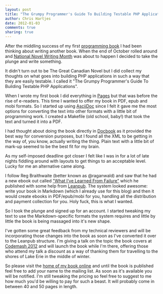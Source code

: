 ```yaml
---
layout: post
title: "The Grumpy Programmer's Guide To Building Testable PHP Applications" 
author: Chris Hartjes
date: 2012-01-03
comments: true 
sharing: true 
---
```

After the middling success of my first [programming book](http://www.littlehart.net/book)
I had been thinking about writing another book. When the end of October rolled
around and [National Novel Writing Month](https://en.wikipedia.org/wiki/National_Novel_Writing_Month)
was about to happen I decided to take the plunge and write something.

It didn't turn out to be The Great Canadian Novel but I did collect my thoughts on
what goes into building PHP applications in such a way that they are easily
testable. I called it "The Grumpy Programmer's Guide To Building Testable PHP Applications".

When I wrote my first book I did everything in [Pages](http://www.apple.com/iwork/pages/) but
that was before the rise of e-readers. This time I wanted to offer my book in
PDF, epub and mobi formats. So I started up using [AsciiDoc](http://www.methods.co.nz/asciidoc/)
since I felt it gave me the most options for converting the text into other formats
with a little bit of programming work. I created a Makefile (old school, baby!)
that took the text and turned it into a PDF. 

I had thought about doing the book directly in [Docbook](http://docbook.org/) as
it provided the best way for conversion purposes, but I found all the XML to
be getting in the way of, you know, actually writing the thing. Plain text
with a little bit of mark-up seemed to be the best fit for my brain.

As my self-imposed deadline got closer I felt like I was in for a lot of late
nights fiddling around with layouts to get things to an acceptable level. Lucky
for me an alternative came along.

I follow Reg Braithwaite (better known as @raganwald) and saw that he had a new
ebook out called ["What I've Learned From Failure"](http://leanpub.com/shippingsoftware) which he published with some
help from [Leanpub](http://leanpub.com). The system looked awesome: write your
book in Markdown (which I already use for this blog) and then it would create
ebooks in PDF/epub/mobi for you, handling all the distribution and payment
collection for you. Holy fuck, this is what I wanted.

So I took the plunge and signed up for an account. I started tweaking my text
to use the Markdown-specific formats the system requires and little by little
the book is being massaged into it's new shape. 

I've gotten some great feedback from my technical reviewers and will be
incorporating those changes into the book as soon as I've converted it over
to the Leanpub structure. I'm giving a talk on the topic the book covers at
[Codemash 2012](http://codemash.org) and will launch the book while I'm
there, offering those who attend my talk a discount as a way of thanking
them for travelling to the shores of Lake Erie in the middle of winter.

So please visit the [home of my book online](http://leanpub.com/grumpy-testing)
and until the book is published feel free to add your name to the mailing list.
As soon as it's available you will be notified. I'm still tweaking the pricing
so feel free to suggest to me how much you'd be willing to pay for such a beast.
It will probably come in between 40 and 50 pages in length.

